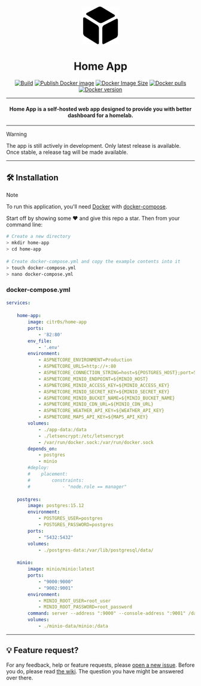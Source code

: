 <p align="center">
  <img src="src/assets/apps/default.png" width="100" alt="Logo" >
</p>

<h1 align="center">Home App</h1>

<p align="center">
<a href="https://github.com/citr0s/home-app/actions/workflows/build.yml"><img src="https://github.com/citr0s/home-app/actions/workflows/build.yml/badge.svg" alt="Build"></a>
<a href="https://github.com/citr0s/home-app/actions/workflows/deploy.yml"><img src="https://github.com/citr0s/home-app/actions/workflows/deploy.yml/badge.svg" alt="Publish Docker image"></a>
<a href="https://hub.docker.com/r/citr0s/home-app"><img src="https://img.shields.io/docker/image-size/citr0s/home-app" alt="Docker Image Size"></a>
<a href="https://hub.docker.com/r/citr0s/home-app"><img src="https://img.shields.io/docker/pulls/citr0s/home-app" alt="Docker pulls"></a>
<a href="https://hub.docker.com/r/citr0s/home-app"><img src="https://img.shields.io/docker/v/citr0s/home-app?sort=semver" alt="Docker version"></a>
</p>

---

<h4 align="center">Home App is a self-hosted web app designed to provide you with better dashboard for a homelab.</h4>

---

> [!WARNING]
> The app is still actively in development. Only latest release is available.
> Once stable, a release tag will be made available.

---

## 🛠️ Installation

> [!NOTE]
> To run this application, you'll need [Docker](https://docs.docker.com/engine/install/) with [docker-compose](https://docs.docker.com/compose/install/).

Start off by showing some ❤️ and give this repo a star. Then from your command line:

```bash
# Create a new directory
> mkdir home-app
> cd home-app

# Create docker-compose.yml and copy the example contents into it
> touch docker-compose.yml
> nano docker-compose.yml
```

### docker-compose.yml

```yml
services:

    home-app:
        image: citr0s/home-app
        ports:
            - '82:80'
        env_file:
            - '.env'
        environment:
            - ASPNETCORE_ENVIRONMENT=Production
            - ASPNETCORE_URLS=http://+:80
            - ASPNETCORE_CONNECTION_STRING=host=${POSTGRES_HOST};port=5432;database=home_app;username=${POSTGRES_USER};password=${POSTGRES_PASSWORD};Pooling=true;
            - ASPNETCORE_MINIO_ENDPOINT=${MINIO_HOST}
            - ASPNETCORE_MINIO_ACCESS_KEY=${MINIO_ACCESS_KEY}
            - ASPNETCORE_MINIO_SECRET_KEY=${MINIO_SECRET_KEY}
            - ASPNETCORE_MINIO_BUCKET_NAME=${MINIO_BUCKET_NAME}
            - ASPNETCORE_MINIO_CDN_URL=${MINIO_CDN_URL}
            - ASPNETCORE_WEATHER_API_KEY=${WEATHER_API_KEY}
            - ASPNETCORE_MAPS_API_KEY=${MAPS_API_KEY}
        volumes:
            - ./app-data:/data
            - ./letsencrypt:/etc/letsencrypt
            - /var/run/docker.sock:/var/run/docker.sock
        depends_on:
            - postgres
            - minio
        #deploy:
        #    placement:
        #        constraints:
        #            - "node.role == manager"

    postgres:
        image: postgres:15.12
        environment:
            - POSTGRES_USER=postgres
            - POSTGRES_PASSWORD=postgres
        ports:
            - "5432:5432"
        volumes:
            - ./postgres-data:/var/lib/postgresql/data/

    minio:
        image: minio/minio:latest
        ports:
            - "9000:9000"
            - "9002:9001"
        environment:
            - MINIO_ROOT_USER=root_user
            - MINIO_ROOT_PASSWORD=root_password
        command: server --address ":9000" --console-address ":9001" /data
        volumes:
            - ./minio-data/minio:/data
```

---

## 💡 Feature request?

For any feedback, help or feature requests, please [open a new issue](https://github.com/citr0s/home-app/issues/new/choose).
Before you do, please read [the wiki](https://github.com/citr0s/home-app/wiki). The question you have might be answered over there.